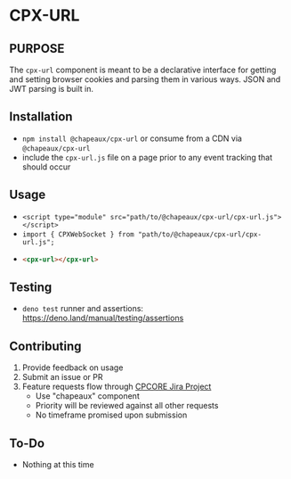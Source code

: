 # CPX-URL

## PURPOSE

The `cpx-url` component is meant to be a declarative interface for getting and
setting browser cookies and parsing them in various ways. JSON and JWT parsing
is built in.

## Installation

- `npm install @chapeaux/cpx-url` or consume from a CDN via `@chapeaux/cpx-url`
- include the `cpx-url.js` file on a page prior to any event tracking that
  should occur

## Usage

- `<script type="module" src="path/to/@chapeaux/cpx-url/cpx-url.js"></script>`
- `import { CPXWebSocket } from "path/to/@chapeaux/cpx-url/cpx-url.js";`
- ```html
  <cpx-url></cpx-url>
  ```

## Testing

- `deno test` runner and assertions: https://deno.land/manual/testing/assertions

## Contributing

1. Provide feedback on usage
2. Submit an issue or PR
3. Feature requests flow through
   [CPCORE Jira Project](https://issues.redhat.com/projects/CPCORE/)
   - Use "chapeaux" component
   - Priority will be reviewed against all other requests
   - No timeframe promised upon submission

## To-Do

- Nothing at this time
